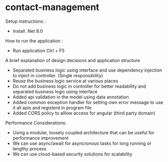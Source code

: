 # contact-management

Setup instructions : 
- Install .Net 8.0

How to run the application :
- Run application Ctrl + F5
  
A brief explanation of design decisions and application structure
- Separated business logic using interface and use dependency injection to inject in controller. (Single responsibility)
- Reuse the business logic service at various places
- Do not add business logic in controller for better readability and separated business logic using interface
- Added api validation in the model using data annotation
- Added common exception handler for setting own error message to use it all apis and registerd in program file
- Added CORS policy to alllow access for angular (third party domain)

Performance Considerations:
 - Using a modular, loosely coupled architecture that can be useful for performance improvement
 - We can use async/await for asyncronous tasks for long running or lengthy process
 - We csn use cloud-based security solutions for scalability

